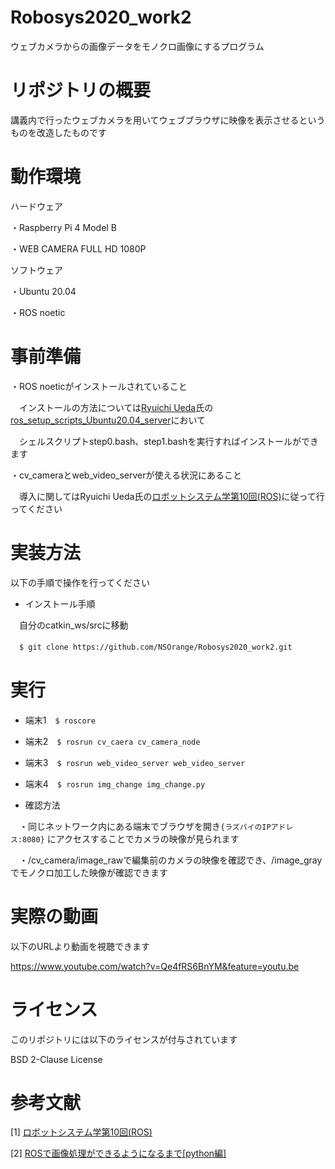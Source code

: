 # Robosys2020_work2
 ウェブカメラからの画像データをモノクロ画像にするプログラム
 
# リポジトリの概要
 講義内で行ったウェブカメラを用いてウェブブラウザに映像を表示させるというものを改造したものです

# 動作環境
ハードウェア

・Raspberry Pi 4 Model B

・WEB CAMERA FULL HD 1080P

ソフトウェア

・Ubuntu 20.04

・ROS noetic

# 事前準備
・ROS noeticがインストールされていること

　インストールの方法については[Ryuichi Ueda](https://github.com/ryuichiueda)氏の[ros_setup_scripts_Ubuntu20.04_server](https://github.com/ryuichiueda/ros_setup_scripts_Ubuntu20.04_server)において
 
  　シェルスクリプトstep0.bash、step1.bashを実行すればインストールができます
 
・cv_cameraとweb_video_serverが使える状況にあること

　導入に関してはRyuichi Ueda氏の[ロボットシステム学第10回(ROS)](https://ryuichiueda.github.io/robosys2020/lesson10_ros.html)に従って行ってください

# 実装方法
以下の手順で操作を行ってください

- インストール手順

　自分のcatkin_ws/srcに移動

　`$ git clone https://github.com/NSOrange/Robosys2020_work2.git`

# 実行

- 端末1　`$ roscore`

- 端末2　`$ rosrun cv_caera cv_camera_node`

- 端末3　`$ rosrun web_video_server web_video_server` 

- 端末4　`$ rosrun img_change img_change.py`

- 確認方法

　・同じネットワーク内にある端末でブラウザを開き`{ラズパイのIPアドレス:8080}` にアクセスすることでカメラの映像が見られます

　・/cv_camera/image_rawで編集前のカメラの映像を確認でき、/image_grayでモノクロ加工した映像が確認できます
 

# 実際の動画

以下のURLより動画を視聴できます

https://www.youtube.com/watch?v=Qe4fRS6BnYM&feature=youtu.be

# ライセンス
このリポジトリには以下のライセンスが付与されています

BSD 2-Clause License

# 参考文献

[1] [ロボットシステム学第10回(ROS)](https://ryuichiueda.github.io/robosys2020/lesson10_ros.html)

[2] [ROSで画像処理ができるようになるまで[python編]](https://qiita.com/wakaba130/items/d3a041164c316a9e7a97)
